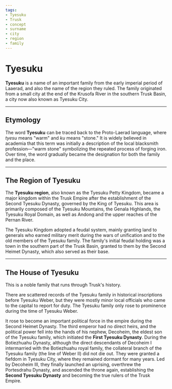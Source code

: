 ```yaml
---
tags:
- Tyesuku
- Trusk
- concept
- surname
- city
- region
- family
---
```

# **Tyesuku**

**Tyesuku** is a name of an important family from the early imperial period of Laaerad, and also the name of the region they ruled. The family originated from a small city at the end of the Krusofa River in the southern Trusk Basin, a city now also known as Tyesuku City.

---

## **Etymology**

The word **Tyesuku** can be traced back to the Proto-Laerad language, where _tyesu_ means "warm" and _ku_ means "stone." It is widely believed in academia that this term was initially a description of the local blacksmith profession—"warm stone" symbolizing the repeated process of forging iron. Over time, the word gradually became the designation for both the family and the place.

---

## **The Region of Tyesuku**

The **Tyesuku region**, also known as the Tyesuku Petty Kingdom, became a major kingdom within the Trusk Empire after the establishment of the Second Tyesuku Dynasty, governed by the King of Tyesuku. This area is primarily composed of the Tyesuku Mountains, the Genala Highlands, the Tyesuku Royal Domain, as well as Andong and the upper reaches of the Pernan River.

The Tyesuku Kingdom adopted a feudal system, mainly granting land to generals who earned military merit during the wars of unification and to the old members of the Tyesuku family. The family's initial feudal holding was a town in the southern part of the Trusk Basin, granted to them by the Second Heimet Dynasty, which also served as their base.

---

## **The House of Tyesuku**

This is a noble family that runs through Trusk's history.

There are scattered records of the Tyesuku family in historical inscriptions before Tyesuku Weber, but they were mostly minor local officials who came to the capital to report for duty. The Tyesuku family only rose to prominence during the time of Tyesuku Weber.

It rose to become an important political force in the empire during the Second Heimet Dynasty. The third emperor had no direct heirs, and the political power fell into the hands of his nephew, Decoheim, the eldest son of the Tyesuku family, which initiated the **First Tyesuku Dynasty**. During the Botiezhuahu Dynasty, although the direct descendants of Decoheim I intermarried with the Botiezhuahu royal family, the collateral branch of the Tyesuku family (the line of Weber II) did not die out. They were granted a fiefdom in Tyesuku City, where they remained dormant for many years. Led by Decoheim III, they finally launched an uprising, overthrew the Portesdrahu Dynasty, and ascended the throne again, establishing the **Second Tyesuku Dynasty** and becoming the true rulers of the Trusk Empire.